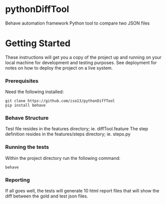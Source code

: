 # pythonDiffTool

Behave automation framework Python tool to compare two JSON files

# Getting Started

These instructions will get you a copy of the project up and running on your local machine for development and testing purposes. See deployment for notes on how to deploy the project on a live system.

### Prerequisites

Need the following installed:
```
git clone https://github.com/iso13/pythonDiffTool
pip install behave

```
### Behave Structure

Test file resides in the features directory; ie. diffTool.feature
The step definition resides in the features/steps directory; ie. steps.py

### Running the tests

Within the project directory run the following command:
```
behave
```

### Reporting

If all goes well, the tests will generate 10 html report files that will show the diff between the gold and test json files.